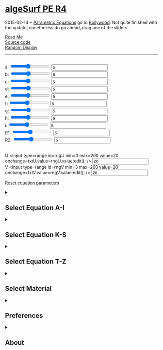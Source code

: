 [algeSurf PE R4]( ./algesurf-pe-r4.html )
===

2015-02-14 ~ [Parametric Equations](http://en.wikipedia.org/wiki/Parametric_equation) go to [Bollywood]( http://en.wikipedia.org/wiki/Bollywood ). 
Not quite finished with the update, nonetheless do go ahead, drag one of the sliders...

[Read Me]( #../readme.md# )  
[Source code]( https://github.com/jaanga/algesurf/tree/gh-pages/parametric-equations )  
[Random Display]( #random# )
***
<h2 id=title ></h2>
<span id=p0 >a: <input type=range id=rngA min=1 max=10 value=5 onmousemove=txtA.value=rngA.value;edit(); /> <input id=txtA value=5 onchange=edit(); /><br></span>
<span id=p1 >b: <input type=range id=rngB min=1 max=10 value=5 onmousemove=txtB.value=rngB.value;edit(); /> <input id=txtB value=5 onchange=edit(); /><br></span>
<span id=p2 >c: <input type=range id=rngC min=1 max=10 value=5 onmousemove=txtC.value=rngC.value;edit(); /> <input id=txtC value=5 onchange=edit(); /><br></span>
<span id=p3 >d: <input type=range id=rngD min=1 max=10 value=5 onmousemove=txtD.value=rngD.value;edit(); /> <input id=txtD value=5 onchange=edit(); /><br></span>
<span id=p4 >e: <input type=range id=rngE min=1 max=10 value=5 onmousemove=txtE.value=rngE.value;edit(); /> <input id=txtE value=5 onchange=edit(); /><br></span>
<span id=p5 >f: <input type=range id=rngF min=1 max=10 value=5 onmousemove=txtF.value=rngF.value;edit(); /> <input id=txtF value=5 onchange=edit(); /><br></span>
<span id=p6 >g: <input type=range id=rngG min=1 max=10 value=5 onmousemove=txtG.value=rngG.value;edit(); /> <input id=txtG value=5 onchange=edit(); /><br></span>
<span id=p7 >h: <input type=range id=rngH min=1 max=10 value=5 onmousemove=txtH.value=rngH.value;edit(); /> <input id=txtH value=5 onchange=edit(); /><br></span>
<spam id=p8 >i: <input type=range id=rngI min=1 max=10 value=5 onmousemove=txtI.value=rngI.value;edit(); /> <input id=txtI value=5 onchange=edit(); /><br></span>
<span id=p9 >R1: <input type=range id=rngR1 min=1 max=10 value=5 onmousemove=txtR1.value=rngR1.value;edit(); /> <input id=txtR1 value=5 /><br></span>
<span id=p10 >R2: <input type=range id=rngR2 min=1 max=10 value=5 onmousemove=txtR1.value=rngR2.value;edit(); /> <input id=txtR2 value=5 /><br><br></span>

<span id=p11 >U <input type=range id=rngU min=3 max=200 value=20 onchange=txtU.value=rngU.value;edit(); /> <input id=txtU value=20 /><br></span>
<span id=p12 >V <input type=range id=rngV min=3 max=200 value=20 onchange=txtV.value=rngV.value;edit(); /> <input id=txtV value=20 /></span>

[Reset equation parameters]( #reset# )


<details>
<summary><h2>Select Equation A-I</h2></summary>

[Apple Surface I]( #../equation-files/apple-surface-i/apple-surface-i.html# )  
[Apple II Surface]( #../equation-files/apple-surface-ii/apple-surface-ii.html# )  
[Bell]( #../equation-files/bell/bell.html# )  
[Bell Polar]( #../equation-files/bell-polar/bell-polar.html# )  
[Bell Wave]( #../equation-files/bell-wave/bell-wave.html# )  
[Bent Horns]( #../equation-files/bent-horns/bent-horns.html# )  
[Bicorn Surface]( #../equation-files/bicorn-surface/bicorn-surface.html# )  
[Bohemian Dome]( #../equation-files/bohemian-dome/bohemian-dome.html# )  
[Bonan Jeener Klein Surface *]( #../equation-files/bonan-jeener-klein-surface/bonan-jeener-klein-surface.html# )  
[Borromean Rings]( #../equation-files/borromean-rings/borromean-rings.html# )  
[Bow Curve]( #../equation-files/bow-curve/bow-curve.html# )  
[Boy's Surface *]( #../equation-files/boy-surface/boy-surface.html# )  
[Breather Surface *]( #../equation-files/breather-surface/breather-surface.html# )  
[Bullet Nose]( #../equation-files/bullet-nose/bullet-nose.html# )  
[Catalan Surface *]( #../equation-files/catalan-surface/catalan-surface.html# )  
[Catenoid]( #../equation-files/catenoid/catenoid.html# )  
[Cone]( #../equation-files/cone/cone.html# )  
[Cornucopia]( #../equation-files/cornucopia/cornucopia.html# )  
[Cosine Surface]( #../equation-files/cosine-surface/cosine-surface.html# )  
[Cosine Surface II]( #../equation-files/cosine-surface-ii/cosine-surface-ii.html# )  
[Cosine Wave]( #../equation-files/cosine-wave/cosine-wave.html# )  
[Costa Surface]( #../equation-files/costa-surface/costa-surface.html# )  
[Crescent]( #../equation-files/crescent/crescent.html# )  
[Cross Cap]( #../equation-files/cross-cap/cross-cap.html# )  
[Cross Cup]( #../equation-files/cross-cup/cross-cup.html# )  
[Cylinder]( #../equation-files/cylinder/cylinder.html# )  
[Cylinder Cissoid]( #../equation-files/cylinder-cissoid/cylinder-cissoid.html# )  
[Epicycloid Cylinder]( #../equation-files/cylinder-epicycloid/cylinder-epicycloid.html# )  
[Cylinder Gauss]( #../equation-files/cylinder-gauss/cylinder-gauss.html# )  
[Cylinder Hypocycloid]( #../equation-files/cylinder-hypocycloid/cylinder-hypocycloid.html# )  
[Cylinder Lemniskate]( #../equation-files/cylinder-lemniscate/cylinder-lemniscate.html# )  
[Cylinder Strophoid]( #../equation-files/cylinder-strophoid/cylinder-strophoid.html# )  
[Cylinder Witch of Agnesi]( #../equation-files/cylinder-witch-of-agnesi/cylinder-witch-of-agnesi.html# )  
[Dini's Surface *]( #../equation-files/dini-surface/dini-surface.html# )  
[Disc]( #../equation-files/disc/disc.html# )  
[Double Cone]( #../equation-files/double-cone/double-cone.html# )  
[Drop]( #../equation-files/drop-i/drop-i.html# )  
[Drop II]( #../equation-files/drop-ii/drop-ii.html# )  
[Dupin Cyclide]( #../equation-files/dupin-cyclide/dupin-cyclide.html# )  
[Egg]( #../equation-files/egg/egg.html# )  
[Eight Surface]( #../equation-files/eight-surface/eight-surface.html# )  
[Ellipsoid]( #../equation-files/ellipsoid/ellipsoid.html# )  
[Enneper Surface]( #../equation-files/enneper-surface/enneper-surface.html# )  
[Enneper Surface Polar *]( #../equation-files/enneper-surface-polar/enneper-surface-polar.html# )  
[Facing Snail]( #../equation-files/facing-snail/facing-snail.html# )  
[Fish Surface]( #../equation-files/fish-surface/fish-surface.html# )  
[Folium]( #../equation-files/folium/folium.html# )  
[Fresnel Elastic Surface]( #../equation-files/fresnel-elastic-surface/fresnel-elastic-surface.html# )  
[Funnel]( #../equation-files/funnel/funnel.html# )  
[Guimard Surface]( #../equation-files/guimard-surface/guimard-surface.html# )  
[Handkerchief Surface]( #../equation-files/handkerchief-surface/handkerchief-surface.html# )  
[Helicoid]( #../equation-files/helicoid/helicoid.html# )  
[Henneberg Surface]( #../equation-files/henneberg-surface/henneberg-surface.html# )  
[Horn]( #../equation-files/horn/horn.html# )  
[Hyperbolic Helicoid]( #../equation-files/hyperbolic-helicoid/hyperbolic-helicoid.html# )  
[Hyperbolic Octahedron *]( #../equation-files/hyperbolic-octahedron/hyperbolic-octahedron.html# )  
[Hyperbolic Paraboloid]( #../equation-files/hyperbolic-paraboloid/hyperbolic-paraboloid.html# )  
[Hyperboloid]( #../equation-files/hyperboloid/hyperboloid.html# )  
[Isolator]( #../equation-files/isolator/isolator.html# )  
</details>
<details>
<summary><h2>Select Equation K-S</h2></summary>

[Jeener Klein Surface *]( #../equation-files/jeener-klein-surface/jeener-klein-surface.html# )  
[Jet Surface]( #../equation-files/jet-surface/jet-surface.html# )  
[Kappa Surface]( #../equation-files/kappa-surface/kappa-surface.html# )  
[Kidney Surface]( #../equation-files/kidney-surface/kidney-surface.html# )  
[Klein Bottle *]( #../equation-files/klein-bottle/klein-bottle.html# )  
[Klein Cycloid *]( #../equation-files/klein-cycloid/klein-cycloid.html# )  
[Kuen's Surface *]( #../equation-files/kuen-surface/kuen-surface.html# )  
[Lemniscape *]( #../equation-files/lemniscape/lemniscape.html# )  
[Lemon Surface]( #../equation-files/lemon-surface/lemon-surface.html# )  
[Lochdiskus]( #../equation-files/lochdiscus/lochdiscus.html# )  
[Lockdisk]( #../equation-files/lockdisk/lockdisk.html# )  
[Loop]( #../equation-files/loop/loop.html# )  
[Maeder's Owl *]( #../equation-files/maeder-owl/maeder-owl.html# )  
[Menn Surface]( #../equation-files/menn-surface/menn-surface.html# )  
[Milk Carton]( #../equation-files/milk-carton/milk-carton.html# )  
[Moebius Strip]( #../equation-files/mobius-band/mobius-band.html# )  
[Monkey Saddle]( #../equation-files/monkey-saddle/monkey-saddle.html# )  
[Nautilus]( #../equation-files/nautilus/nautilus.html# )  
[Paper Bag]( #../equation-files/paper-bag/paper-bag.html# )  
[Paraboloid]( #../equation-files/paraboloid/paraboloid.html# )  
[Pillow Shape]( #../equation-files/pillow-shape/pillow-shape.html# )  
[Piriform Surface]( #../equation-files/piriform-surface/piriform-surface.html# )  
[Pisot Triaxial *]( #../equation-files/pisot-triaxial/pisot-triaxial.html# )  
[Plane]( #../equation-files/plane/plane.html# )  
[Pl�cker's Conoid]( #../equation-files/plucker-conoid/plucker-conoid.html# )  
[Pseudo Cross Cap]( #../equation-files/pseudo-cross-cap/pseudo-cross-cap.html# )  
[Pseudosphere]( #../equation-files/pseudosphere/pseudosphere.html# )  
[Richmond Surface]( #../equation-files/richmond-surface/richmond-surface.html# )  
[Steiner's Roman Surface *]( #../equation-files/roman-surface/roman-surface.html# )  
[Roundabout]( #../equation-files/roundabout/roundabout.html# )  
[Scherk Surface]( #../equation-files/scherk-surface/scherk-surface.html# )  
[Seashell]( #../equation-files/seashell/seashell.html# )  
[Shoe Surface]( #../equation-files/shoe-surface/shoe-surface.html# )  
[Sievert Surface]( #../equation-files/sievert-surface/sievert-surface.html# )  
[Sine Cone]( #../equation-files/sine-cone/sine-cone.html# )  
[Sine Surface]( #../equation-files/sine-surface/sine-surface.html# )  
[Sinus Wave]( #../equation-files/sine-wave/sine-wave.html# )  
[Snail Surface]( #../equation-files/snail-surface/snail-surface.html# )  
[Soucoupoid]( #../equation-files/soucoupoid/soucoupoid.html# )  
[Sphere Double]( #../equation-files/sphere-double/sphere-double.html# )  
[Kugel I]( #../equation-files/sphere-i/sphere-i.html# )  
[Sphere II]( #../equation-files/sphere-ii/sphere-ii.html# )  
[Sphere III]( #../equation-files/sphere-iii/sphere-iii.html# )  
[Sphere IV]( #../equation-files/sphere-iv/sphere-iv.html# )  
[Spiral Archimedes]( #../equation-files/spiral-archimedes/spiral-archimedes.html# )  
[Spiral Fermat]( #../equation-files/spiral-fermat/spiral-fermat.html# )  
[Spiral Hyperbolic]( #../equation-files/spiral-hyperbolic/spiral-hyperbolic.html# )  
[Spiral Logarithmic]( #../equation-files/spiral-logarithmic/spiral-logarithmic.html# )  
[Spiral Tanh]( #../equation-files/spiral-tanh/spiral-tanh.html# )  
[Spiral Wave]( #../equation-files/spiral-wave/spiral-wave.html# )  
[Spring 1]( #../equation-files/spring-i/spring-i.html# )  
[Feder I]( #../equation-files/spring-ii/spring-ii.html# )  
[Steinbach Screw *]( #../equation-files/steinbach-screw/steinbach-screw.html# )  
[Stiletto Surface *]( #../equation-files/stiletto-surface/stiletto-surface.html# )  
[Swallow Surface]( #../equation-files/swallow-surface/swallow-surface.html# )  
[Torus]( #../equation-files/torus/torus.html# )  

</details>
<details>
<summary><h2>Select Equation T-Z</h2></summary>
[Torus 8]( #../equation-files/torus-8/torus-8.html# )  
[Astroid Torus]( #../equation-files/torus-astroid/torus-astroid.html# )  
[Torus Asymmetric]( #../equation-files/torus-asymmetric/torus-asymmetric.html# )  
[Torus Bicorn I]( #../equation-files/torus-bicorn-i/torus-bicorn-i.html# )  
[Torus Bicorn II]( #../equation-files/torus-bicorn-ii/torus-bicorn-ii.html# )  
[Torus Braided *]( #../equation-files/torus-braided/torus-braided.html# )  
[Torus Cardioid I]( #../equation-files/torus-cardioid-i/torus-cardioid-i.html# )  
[Torus Cardioid II]( #../equation-files/torus-cardioid-ii/torus-cardioid-ii.html# )  
[Torus Cassinian Oval I]( #../equation-files/torus-cassinian-oval-i/torus-cassinian-oval-i.html# )  
[Torus Cassinian Oval II *]( #../equation-files/torus-cassinian-oval-ii/torus-cassinian-oval-ii.html# )  
[Torus Corrugated I]( #../equation-files/torus-corrugated-i/torus-corrugated-i.html# )  
[Torus Wavy II]( #../equation-files/torus-corrugated-ii/torus-corrugated-ii.html# )  
[Torus Elliptic]( #../equation-files/torus-elliptic/torus-elliptic.html# )  
[Torus Epicycloid I]( #../equation-files/torus-epicycloid-i/torus-epicycloid-i.html# )  
[Epicycloid Torus II]( #../equation-files/torus-epicycloid-ii/torus-epicycloid-ii.html# )  
[Torus Gear]( #../equation-files/torus-gear/torus-gear.html# )  
[Hypocycloid Torus I]( #../equation-files/torus-hypocycloid-i/torus-hypocycloid-i.html# )  
[Hypocycloid Torus II]( #../equation-files/torus-hypocycloid-ii/torus-hypocycloid-ii.html# )  
[Torus Knot *]( #../equation-files/torus-knot/torus-knot.html# )  
[Torus Lemniscate Gerono I]( #../equation-files/torus-lemniscate-gerono-i/torus-lemniscate-gerono-i.html# )  
[Torus Lemniscate Gerono II]( #../equation-files/torus-lemniscate-gerono-ii/torus-lemniscate-gerono-ii.html# )  
[Lemniskate Torus I]( #../equation-files/torus-lemniscate-i/torus-lemniscate-i.html# )  
[Lemniskate Torus II]( #../equation-files/torus-lemniscate-ii/torus-lemniscate-ii.html# )  
[Torus Limpet]( #../equation-files/torus-limpet/torus-limpet.html# )  
[Nephroid Torus I]( #../equation-files/torus-nephroid-i/torus-nephroid-i.html# )  
[Nephroid Torus II]( #../equation-files/torus-nephroid-ii/torus-nephroid-ii.html# )  
[Torus Piriform I]( #../equation-files/torus-piriform-i/torus-piriform-i.html# )  
[Torus Piriform II]( #../equation-files/torus-piriform-ii/torus-piriform-ii.html# )  
[Torus Saddle]( #../equation-files/torus-saddle/torus-saddle.html# )  
[Torus Spiral *]( #../equation-files/torus-spiral/torus-spiral.html# )  
[Torus Strangled I]( #../equation-files/torus-strangled-i/torus-strangled-i.html# )  
[Torus Strangled II]( #../equation-files/torus-strangled-ii/torus-strangled-ii.html# )  
[Tricuspoid Torus I]( #../equation-files/torus-tricuspoid-i/torus-tricuspoid-i.html# )  
[Tricuspoid Torus Ii]( #../equation-files/torus-tricuspoid-ii/torus-tricuspoid-ii.html# )  
[Torus Twisted Eight]( #../equation-files/torus-twisted-eight/torus-twisted-eight.html# )  
[Torus Umbilical]( #../equation-files/torus-umbilic/torus-umbilic.html# )  
[Torus Wave]( #../equation-files/torus-wave/torus-wave.html# )  
[Tractroid]( #../equation-files/tractroid/tractroid.html# )  
[Tranguloid Trefoil *]( #../equation-files/tranguloid-trefoil/tranguloid-trefoil.html# )  
[Trash Can]( #../equation-files/trash-can/trash-can.html# )  
[Trefoil Knot I *]( #../equation-files/trefoil-knot/trefoil-knot.html# )  
[Trefoil Knot II *]( #../equation-files/trefoil-knot-ii/trefoil-knot-ii.html# )  
[Triaxial Hexatorus *]( #../equation-files/triaxial-hexatorus/triaxial-hexatorus.html# )  
[Triaxial Teardrop]( #../equation-files/triaxial-teardrop/triaxial-teardrop.html# )  
[Triaxial Tritorus *]( #../equation-files/triaxial-tritorus/triaxial-tritorus.html# )  
[Triple Corkscrew I]( #../equation-files/triple-corkscrew-i/triple-corkscrew-i.html# )  
[Triple Corkscrew II]( #../equation-files/triple-corkscrew-ii/triple-corkscrew-ii.html# )  
[Triple Corkscrew III]( #../equation-files/triple-corkscrew-iii/triple-corkscrew-iii.html# )  
[Triple Point Twist]( #../equation-files/triple-point-twist/triple-point-twist.html# )  
[Twisted Heart]( #../equation-files/twisted-heart/twisted-heart.html# )  
[Twisted Pipe Surface *]( #../equation-files/twisted-pipe-surface/twisted-pipe-surface.html# )  
[Twisted Sphere]( #../equation-files/twisted-sphere/twisted-sphere.html# )  
[Vase and Speartip]( #../equation-files/vase-and-spearhead/vase-and-spearhead.html# )  
[Verrill Surface]( #../equation-files/verrill-surface/verrill-surface.html# )  
[Wallis' Conical Edge]( #../equation-files/wallis-conical-edge/wallis-conical-edge.html# )  
[Waves]( #../equation-files/wave/wave.html# )  
[Wave Sphere *]( #../equation-files/wave-sphere/wave-sphere.html# )  
[Whitney Umbrella *]( #../equation-files/whitney-umbrella/whitney-umbrella.html# )  
[Worm]( #../equation-files/worm/worm.html# )  
[Wreath *]( #../equation-files/wreath/wreath.html# )  
[Zindler's Conoid]( #../equation-files/zindler-conoid/zindler-conoid.html# )  

</details>
<details>
<summary><h2>Select Material</h2></summary>

[Orange metal]( #material#Orange metal# )  
[Blue metal]( #material#Blue metal# )  
[Red metal]( #material#Red metal# )  
[Green metal]( #material#Green metal# )  
[Black metal]( #material#Black metal# )  
[Pure chrome]( #material#Pure chrome# )  
[Dark chrome]( #material#Dark chrome# )  
[Darker chrome]( #material#Darker chrome# )  
[Black glass]( #material#Black glass# )  
[Dark glass]( #material#Dark glass# )  
[Blue glass]( #material#Blue glass# )  
[Light glass]( #material#Light glass# )  
[Red glass]( #material#Red glass# )  
[Yellow glass]( #material#Yellow glass# )  
[Orange glass]( #material#Orange glass# )  
[Orange glass 50]( #material#Orange glass 50# )  
[Red glass 50]( #material#Red glass 50# )  
[Fullblack rough]( #material#Fullblack rough# )  
[Black rough]( #material#Black rough# )  
[Darkgray rough]( #material#Darkgray rough# )  
[Red rough]( #material#Red rough# )  
[Darkgray shiny]( #material#Darkgray shiny# )  
[Gray shiny]( #material#Gray shiny# )  
[Normal]( #material#Normal# )  
[Liquid]( #material#Liquid# )  
[Plastic]( #material#Plastic# )  
[Normal Smooth]( #material#Normal Smooth# )  
[Normal Flat]( #material#Normal Flat# )  
[Normal Wireframe]( #material#Normal Wireframe# )  
[Basic Flat Red]( #material#Basic Flat Red# )  
[Lambert Smooth Random]( #material#Lambert Smooth Random# )  
[Phong Default]( #material#Phong Default# )  
[Phong Random Smooth]( #material#Phong Random Smooth# )  
[Phong Red Plastic]( #material#Phong Red Plastic# )  
[Phong Blue Flat]( #material#Phong Blue Flat# )  
[Phong Purple Flat]( #material#Phong Purple Flat# )  
[Phong Green Smooth]( #material#Phong Green Smooth# )  
[PhongDefaultTextureLavatile]( #material#PhongDefaultTextureLavatile# )  
[PhongWhiteTextureWhite]( #material#PhongWhiteTextureWhite# )  
[PhongDefaultTextureSquare]( #material#PhongDefaultTextureSquare# )  
[PhongDefaultTextureUVgrid]( #material#PhongDefaultTextureUVgrid# )  
[PhongWhiteTextureDisturb]( #material#PhongWhiteTextureDisturb# )  
[PhongWhiteTextureCar]( #material#PhongWhiteTextureCar# )  
[Phong Default Reflect White]( #material#Phong Default Reflect White# )  
[Phong Random Reflect Lava]( #material#Phong Random Reflect Lava# )  
[Phong Reflect Disturb]( #material#Phong Reflect Disturb# )  
</details>
<details>
<summary><h2>Preferences</h2></summary>
<input type=checkbox id=chkRotate  checked /> Auto rotate after two seconds of inactivity

<input type=checkbox id=chkAxis onchange=toggleAxis(); /> Axis  
<input type=checkbox id=chkGrid onchange=toggleGrid(); /> Grid    
<input type=checkbox id=chkGround onchange=toggleGround(); /> Ground  

<input type=checkbox id=chkGradient onchange=toggleGradient(); checked /> Gradient   

<input type=checkbox id=chkWireframe onchange=toggleWireframe(); /> Wireframe  
<input type=checkbox id=chkFaceNormals onchange=toggleFaceNormals(); /> Face Normals  
<input type=checkbox id=chkVertexNormals onchange=toggleVertexNormals(); /> Vertex Normals 

</details>
<details>
<summary><h2>About</h2></summary>

Features include the following:

* Loads randomly selected equation and material at start-up and whenever you click the title
* Reads, parses and displays remote Three.js HTML files
* Real-time 3D pan, rotate and zoom
* Access to full complement of materials, reflections, lights, shade and shadows
* Update geometry parameters in real-time
* Topple a variety of parameters wireframe, face & vertex normals
* Select background colors
* Experiment with over 170 parametric equations
* Many thanks to [Jürgen Meier]( http://www.3d-meier.de/ )...

Credits: [Three.js]( http://threejs.org ) ~ [WebGL]( http://khronos.org/webgl/ ) ~ [GitHub]( http://GitHub.com )

copyright © 2015 Jaanga authors ~ MIT license

</details>

<p id=source ></p>
<div id=equation style=font-size:9pt; ></div>
